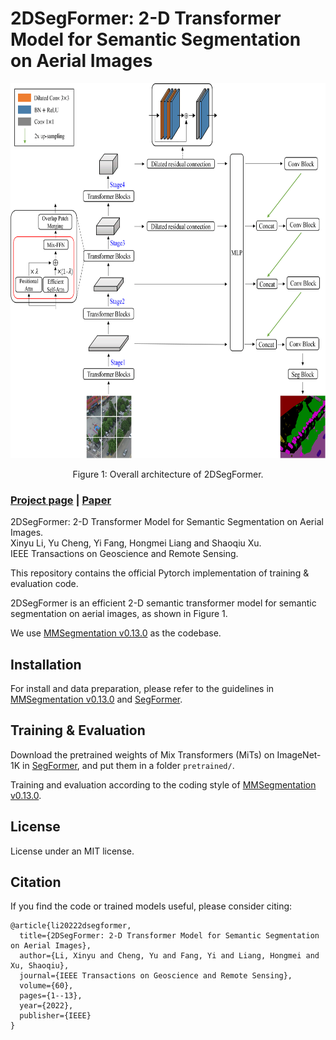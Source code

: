 # 2DSegFormer: 2-D Transformer Model for Semantic Segmentation on Aerial Images

<!-- ![image](resources/model.png) -->
<div align="center">
  <img src="./resources/model.png" height="600">
</div>
<p align="center">
  Figure 1:  Overall architecture of 2DSegFormer.
</p>

### [Project page](https://github.com/Lixinyu98/2DSegFormer) | [Paper](https://ieeexplore.ieee.org/document/9955997)

2DSegFormer: 2-D Transformer Model for Semantic Segmentation on Aerial Images.<br>
Xinyu Li, Yu Cheng, Yi Fang, Hongmei Liang and Shaoqiu Xu.<br>
IEEE Transactions on Geoscience and Remote Sensing.

This repository contains the official Pytorch implementation of training & evaluation code.

2DSegFormer is an efficient 2-D semantic transformer model for semantic segmentation on aerial images, as shown in Figure 1.

We use [MMSegmentation v0.13.0](https://github.com/open-mmlab/mmsegmentation/tree/v0.13.0) as the codebase.

## Installation

For install and data preparation, please refer to the guidelines in [MMSegmentation v0.13.0](https://github.com/open-mmlab/mmsegmentation/tree/v0.13.0) and [SegFormer](https://github.com/NVlabs/SegFormer).

## Training & Evaluation

Download the pretrained weights of Mix Transformers (MiTs) on ImageNet-1K in [SegFormer](https://github.com/NVlabs/SegFormer), and put them in a folder ```pretrained/```.

Training and evaluation according to the coding style of [MMSegmentation v0.13.0](https://github.com/open-mmlab/mmsegmentation/tree/v0.13.0).

## License
License under an MIT license.


## Citation
If you find the code or trained models useful, please consider citing:
```
@article{li20222dsegformer,
  title={2DSegFormer: 2-D Transformer Model for Semantic Segmentation on Aerial Images},
  author={Li, Xinyu and Cheng, Yu and Fang, Yi and Liang, Hongmei and Xu, Shaoqiu},
  journal={IEEE Transactions on Geoscience and Remote Sensing},
  volume={60},
  pages={1--13},
  year={2022},
  publisher={IEEE}
}
```
